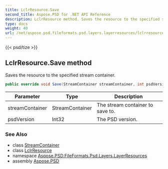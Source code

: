 ```yaml
---
title: LclrResource.Save
second_title: Aspose.PSD for .NET API Reference
description: LclrResource method. Saves the resource to the specified stream container
type: docs
weight: 40
url: /net/aspose.psd.fileformats.psd.layers.layerresources/lclrresource/save/
---
```

{{< psd/tize >}}
## LclrResource.Save method

Saves the resource to the specified stream container.

```csharp
public override void Save(StreamContainer streamContainer, int psdVersion)
```

| Parameter | Type | Description |
| --- | --- | --- |
| streamContainer | StreamContainer | The stream container to save to. |
| psdVersion | Int32 | The PSD version. |

### See Also

* class [StreamContainer](../../../aspose.psd/streamcontainer/)
* class [LclrResource](../)
* namespace [Aspose.PSD.FileFormats.Psd.Layers.LayerResources](../../../aspose.psd.fileformats.psd.layers.layerresources/)
* assembly [Aspose.PSD](../../../)


